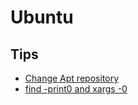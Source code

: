 # Ubuntu

## Tips

- [Change Apt repository](tips/change-apt-repository.md)
- [find -print0 and xargs -0](tips/find_print0_xargs_0.md)
